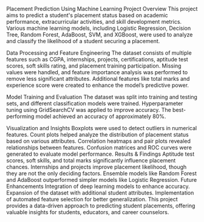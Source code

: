 Placement Prediction Using Machine Learning
Project Overview
This project aims to predict a student's placement status based on academic performance, extracurricular activities, and skill development metrics. Various machine learning models, including Logistic Regression, Decision Tree, Random Forest, AdaBoost, SVM, and XGBoost, were used to analyze and classify the likelihood of a student securing a placement.

Data Processing and Feature Engineering
The dataset consists of multiple features such as CGPA, internships, projects, certifications, aptitude test scores, soft skills rating, and placement training participation. Missing values were handled, and feature importance analysis was performed to remove less significant attributes. Additional features like total marks and experience score were created to enhance the model’s predictive power.

Model Training and Evaluation
The dataset was split into training and testing sets, and different classification models were trained. Hyperparameter tuning using GridSearchCV was applied to improve accuracy. The best-performing model achieved an accuracy of approximately 80%.

Visualization and Insights
Boxplots were used to detect outliers in numerical features.
Count plots helped analyze the distribution of placement status based on various attributes.
Correlation heatmaps and pair plots revealed relationships between features.
Confusion matrices and ROC curves were generated to evaluate model performance.
Results & Findings
Aptitude test scores, soft skills, and total marks significantly influence placement chances.
Internships and projects improve placement likelihood, though they are not the only deciding factors.
Ensemble models like Random Forest and AdaBoost outperformed simpler models like Logistic Regression.
Future Enhancements
Integration of deep learning models to enhance accuracy.
Expansion of the dataset with additional student attributes.
Implementation of automated feature selection for better generalization.
This project provides a data-driven approach to predicting student placements, offering valuable insights for students, educators, and career counselors.

